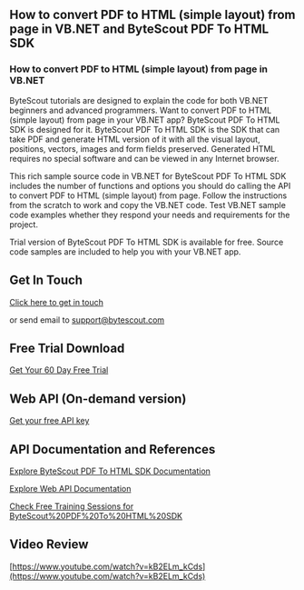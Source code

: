 ## How to convert PDF to HTML (simple layout) from page in VB.NET and ByteScout PDF To HTML SDK

### How to convert PDF to HTML (simple layout) from page in VB.NET

ByteScout tutorials are designed to explain the code for both VB.NET beginners and advanced programmers. Want to convert PDF to HTML (simple layout) from page in your VB.NET app? ByteScout PDF To HTML SDK is designed for it. ByteScout PDF To HTML SDK is the SDK that can take PDF and generate HTML version of it with all the visual layout, positions, vectors, images and form fields preserved. Generated HTML requires no special software and can be viewed in any Internet browser.

This rich sample source code in VB.NET for ByteScout PDF To HTML SDK includes the number of functions and options you should do calling the API to convert PDF to HTML (simple layout) from page. Follow the instructions from the scratch to work and copy the VB.NET code. Test VB.NET sample code examples whether they respond your needs and requirements for the project.

Trial version of ByteScout PDF To HTML SDK is available for free. Source code samples are included to help you with your VB.NET app.

## Get In Touch

[Click here to get in touch](https://bytescout.zendesk.com/hc/en-us/requests/new?subject=ByteScout%20PDF%20To%20HTML%20SDK%20Question)

or send email to [support@bytescout.com](mailto:support@bytescout.com?subject=ByteScout%20PDF%20To%20HTML%20SDK%20Question) 

## Free Trial Download

[Get Your 60 Day Free Trial](https://bytescout.com/download/web-installer?utm_source=github-readme)

## Web API (On-demand version)

[Get your free API key](https://pdf.co/documentation/api?utm_source=github-readme)

## API Documentation and References

[Explore ByteScout PDF To HTML SDK Documentation](https://bytescout.com/documentation/index.html?utm_source=github-readme)

[Explore Web API Documentation](https://pdf.co/documentation/api?utm_source=github-readme)

[Check Free Training Sessions for ByteScout%20PDF%20To%20HTML%20SDK](https://academy.bytescout.com/)

## Video Review

[https://www.youtube.com/watch?v=kB2ELm_kCds](https://www.youtube.com/watch?v=kB2ELm_kCds)